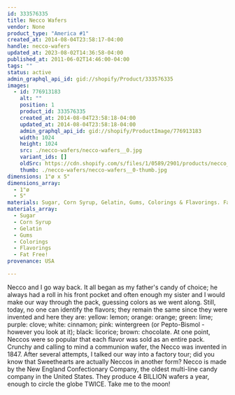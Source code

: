 ```yaml
---
id: 333576335
title: Necco Wafers
vendor: None
product_type: "America #1"
created_at: 2014-08-04T23:58:17-04:00
handle: necco-wafers
updated_at: 2023-08-02T14:36:58-04:00
published_at: 2011-06-02T14:46:00-04:00
tags: ""
status: active
admin_graphql_api_id: gid://shopify/Product/333576335
images:
  - id: 776913183
    alt: ""
    position: 1
    product_id: 333576335
    created_at: 2014-08-04T23:58:18-04:00
    updated_at: 2014-08-04T23:58:18-04:00
    admin_graphql_api_id: gid://shopify/ProductImage/776913183
    width: 1024
    height: 1024
    src: ./necco-wafers/necco-wafers__0.jpg
    variant_ids: []
    oldSrc: https://cdn.shopify.com/s/files/1/0589/2901/products/necco_5617.jpeg?v=1407211098
    thumb: ./necco-wafers/necco-wafers__0-thumb.jpg
dimensions: 1"ø x 5"
dimensions_array:
  - 1"ø
  - 5"
materials: Sugar, Corn Syrup, Gelatin, Gums, Colorings & Flavorings. Fat Free!
materials_array:
  - Sugar
  - Corn Syrup
  - Gelatin
  - Gums
  - Colorings
  - Flavorings
  - Fat Free!
provenance: USA

---
```


Necco and I go way back. It all began as my father's candy of choice; he always had a roll in his front pocket and often enough my sister and I would make our way through the pack, guessing colors as we went along. Still, today, no one can identify the flavors; they remain the same since they were invented and here they are: yellow: lemon; orange: orange; green: lime; purple: clove; white: cinnamon; pink: wintergreen (or Pepto-Bismol - however you look at it); black: licorice; brown: chocolate. At one point, Neccos were so popular that each flavor was sold as an entire pack. Crunchy and calling to mind a communion wafer, the Necco was invented in 1847. After several attempts, I talked our way into a factory tour; did you know that Sweethearts are actually Neccos in another form? Necco is made by the New England Confectionary Company, the oldest multi-line candy company in the United States. They produce 4 BILLION wafers a year, enough to circle the globe TWICE. Take me to the moon!